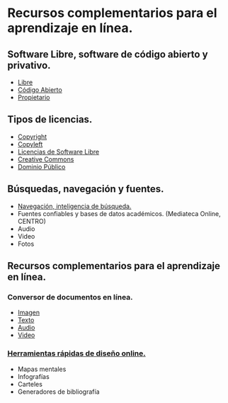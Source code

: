 # Recursos complementarios para el aprendizaje en línea. 

## Software Libre, software de código abierto y privativo.   

- [Libre](https://www.gnu.org/philosophy/free-sw.es.html)  
- [Código Abierto](https://www.redhat.com/es/topics/open-source/what-is-open-source)  
- [Propietario](https://es.wikipedia.org/wiki/Software_propietario)   


## Tipos de licencias. 

- [Copyright](https://es.wikipedia.org/wiki/Derecho_de_autor)   
- [Copyleft](https://www.gnu.org/licenses/copyleft.es.html)   
- [Licencias de Software Libre](https://www.gnu.org/licenses/licenses.html)   
- [Creative Commons](https://creativecommons.org/about/cclicenses/)  
- [Dominio Público](https://es.wikipedia.org/wiki/Dominio_p%C3%BAblico)  



## Búsquedas, navegación y fuentes.   
   
- [Navegación, inteligencia de búsqueda.](http://images.webofknowledge.com/WOKRS5251R3/help/es_LA/WOK/hs_search_operators.html#:~:text=Los%20operadores%20de%20b%C3%BAsqueda%20AND,or%20devuelven%20los%20mismos%20resultados.)  
- Fuentes confiables y bases de datos académicos. (Mediateca Online, CENTRO)  
- Audio  
- Video   
- Fotos   

## Recursos complementarios para el aprendizaje en línea.  

### Conversor de documentos en línea.

- [Imagen](https://imagen.online-convert.com/es)  
- [Texto](https://www.onlineocr.net/es/)  
- [Audio](https://online-audio-converter.com/es/)  
- [Video](https://convert-video-online.com/es/)   

### [Herramientas rápidas de diseño online.](https://marketing4ecommerce.net/mejores-herramientas-de-diseno-imprescindibles-en-tu-estrategia-online/) 

- Mapas mentales  
- Infografías  
- Carteles  
- Generadores de bibliografía   




